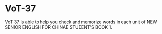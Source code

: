# VoT-37
VoT 37 is able to help you check and memorize words in each unit of NEW SENIOR ENGLISH FOR CHINAE STUDENT'S BOOK 1.

